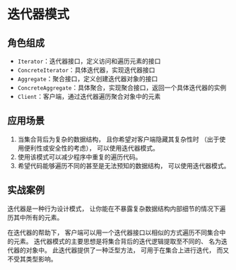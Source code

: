 # 迭代器模式
## 角色组成
- `Iterator`：迭代器接口，定义访问和遍历元素的接口
- `ConcreteIterator`：具体迭代器，实现迭代器接口
- `Aggregate`：聚合接口，定义创建迭代器对象的接口
- `ConcreteAggregate`：具体聚合，实现聚合接口，返回一个具体迭代器的实例
- `Client`：客户端，通过迭代器遍历聚合对象中的元素

## 应用场景
1.  当集合背后为复杂的数据结构， 且你希望对客户端隐藏其复杂性时 （出于使用便利性或安全性的考虑）， 可以使用迭代器模式。
2. 使用该模式可以减少程序中重复的遍历代码。
3. 希望代码能够遍历不同的甚至是无法预知的数据结构， 可以使用迭代器模式。

## 实战案例
迭代器是一种行为设计模式， 让你能在不暴露复杂数据结构内部细节的情况下遍历其中所有的元素。

在迭代器的帮助下， 客户端可以用一个迭代器接口以相似的方式遍历不同集合中的元素。
迭代器模式的主要思想是将集合背后的迭代逻辑提取至不同的、 名为迭代器的对象中。 此迭代器提供了一种泛型方法， 可用于在集合上进行迭代， 而又不受其类型影响。